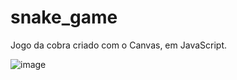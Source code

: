 # snake_game
Jogo da cobra criado com o Canvas, em JavaScript.

![image](https://github.com/user-attachments/assets/a0a3634b-989b-4c74-8d2d-fbc567eeb6b3)
